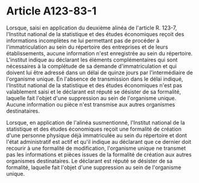 # Article A123-83-1

Lorsque, saisi en application du deuxième alinéa de l'article R. 123-7, l'Institut national de la statistique et des études économiques reçoit des informations incomplètes ne lui permettant pas de procéder à l'immatriculation au sein du répertoire des entreprises et de leurs établissements, aucune information n'est enregistrée au sein du répertoire. L'institut indique au déclarant les éléments complémentaires qui sont nécessaires à la complétude de sa demande d'immatriculation et qui doivent lui être adressé dans un délai de quinze jours par l'intermédiaire de l'organisme unique. En l'absence de transmission dans le délai indiqué, l'Institut national de la statistique et des études économiques n'est pas valablement saisi et le déclarant est réputé se désister de sa formalité, laquelle fait l'objet d'une suppression au sein de l'organisme unique. Aucune information ou pièce n'est transmise aux autres organismes destinataires.

Lorsque, en application de l'alinéa susmentionné, l'Institut national de la statistique et des études économiques reçoit une formalité de création d'une personne physique déjà immatriculée au sein du répertoire et dont l'état administratif est actif et qu'il indique au déclarant que ce dernier doit recourir à une formalité de modification, l'organisme unique ne transmet pas les informations et pièces issues de la formalité de création aux autres organismes destinataires. Le déclarant est réputé se désister de sa formalité, laquelle fait l'objet d'une suppression au sein de l'organisme unique.
